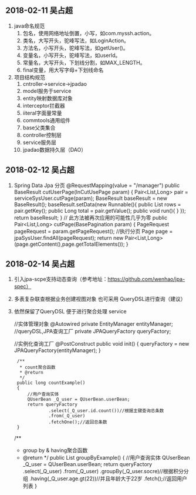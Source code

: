 ## 2018-02-11 吴占超
1. java命名规范
    1. 包名，使用网络地址倒置，小写，如com.myssh.action。
    2. 类名，大写开头，驼峰写法，如LoginAction。
    3. 方法名，小写开头，驼峰写法，如getUser()。
    4. 变量名，小写开头，驼峰写法，如userId。
    5. 常量名，大写开头，下划线分割，如MAX_LENGTH。
    6. final变量，用大写字母+下划线命名
2. 项目结构规范
    1. cntroller->service->jpadao
    2. model服务于service
    3. entity映射数据库对象
    4. interceptor拦截器
    5. iiteral字面量常量
    6. commtools通用组件
    7. base父类集合
    8. controller控制层
    9. service服务层
    10. jpadao数据持久层（DAO）

## 2018-02-12 吴占超
1. Spring Data Jpa 分页
    @RequestMapping(value = "/manager")
    public BaseResult cutUserPage(InCutUsePage param) {
        Pair<List<EntitySysUser>,Long> pair = serviceSysUser.cutPage(param);
        BaseResult baseResult = new BaseResult();
        baseResult.setData(new Runnable(){
            public List<EntitySysUser> rows = pair.getKey();
            public Long total = pair.getValue();
            public void run(){
            }
        });
        return baseResult;
    }
    // 此方法被再次应用的可能性几乎为零
    public Pair<List<EntitySysUser>,Long> cutPage(BasePagination param) {
        PageRequest pageRequest = param.getPageRequest();
        //执行分页
        Page page = jpaSysUser.findAll(pageRequest);
        return new Pair<List<EntitySysUser>,Long>(page.getContent(),page.getTotalElements());
    }

## 2018-02-14 吴占超
1. 引入jpa-scpe支持动态查询（参考地址：https://github.com/wenhao/jpa-spec）
2. 多表复杂联查根据业务创建视图对象 也可采用 QueryDSL进行查询（建议）
3. 依然保留了QueryDSL 便于进行聚合处理
    service
    
    //实体管理对象
    @Autowired
    private EntityManager entityManager;
    //queryDSL,JPA查询工厂
    private JPAQueryFactory queryFactory;

    //实例化查询工厂
    @PostConstruct
    public void init()
    {
        queryFactory = new JPAQueryFactory(entityManager);
    }
    
        /**
         * count聚合函数
         * @return
         */
        public long countExample()
        {
            //用户查询实体
            QUserBean _Q_user = QUserBean.userBean;
            return queryFactory
                    .select(_Q_user.id.count())//根据主键查询总条数
                    .from(_Q_user)
                    .fetchOne();//返回总条数
        }
    
    /**
     * group by & having聚合函数
     * @return
     */
    public List<UserBean> groupByExample()
    {
        //用户查询实体
        QUserBean _Q_user = QUserBean.userBean;
        return queryFactory
                .select(_Q_user)
                .from(_Q_user)
                .groupBy(_Q_user.socre)//根据积分分组
                .having(_Q_user.age.gt(22))//并且年龄大于22岁
                .fetch();//返回用户列表
    }

